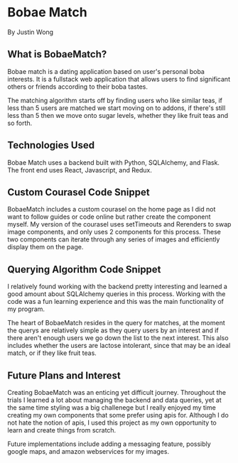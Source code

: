 # Bobae Match

By Justin Wong

## What is BobaeMatch?

Bobae match is a dating application based on user's personal boba interests. It is a fullstack web application that allows users to find significant others or friends according to their boba tastes.

The matching algorithm starts off by finding users who like similar teas, if less than 5 users are matched we start moving on to addons, if there's still less than 5 then we move onto sugar levels, whether they like fruit teas and so forth.

## Technologies Used

Bobae Match uses a backend built with Python, SQLAlchemy, and Flask. The front end uses React, Javascript, and Redux.

## Custom Courasel Code Snippet
BobaeMatch includes a custom courasel on the home page as I did not want to follow guides or code online but rather create the component myself. My version of the courasel uses setTimeouts and Rerenders to swap image components, and only uses 2 components for this process. These two components can iterate through any series of images and efficiently display them on the page.

## Querying Algorithm Code Snippet
I relatively found working with the backend pretty interesting and learned a good amount about SQLAlchemy queries in this process. Working with the code was a fun learning experience and this was the main functionality of my program.

The heart of BobaeMatch resides in the query for matches, at the moment the querys are relatively simple as they query users by an interest and if there aren't enough users we go down the list to the next interest. This also includes whether the users are lactose intolerant, since that may be an ideal match, or if they like fruit teas.

## Future Plans and Interest
Creating BobaeMatch was an enticing yet difficult journey. Throughout the trials I learned a lot about managing the backend and data queries, yet at the same time styling was a big challenege but I really enjoyed my time creating my own components that some prefer using apis for. Although I do not hate the notion of apis, I used this project as my own opportunity to learn and create things from scratch.

Future implementations include adding a messaging feature, possibly google maps, and amazon webservices for my images.
